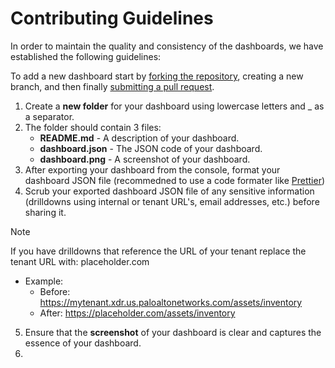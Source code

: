 # Contributing Guidelines

In order to maintain the quality and consistency of the dashboards, we have established the following guidelines:

To add a new dashboard start by [forking the repository](https://docs.github.com/en/pull-requests/collaborating-with-pull-requests/working-with-forks/fork-a-repo), creating a new branch, and then finally [submitting a pull request](https://docs.github.com/en/pull-requests/collaborating-with-pull-requests/proposing-changes-to-your-work-with-pull-requests).



1. Create a **new folder** for your dashboard using lowercase letters and _ as a separator.
2. The folder should contain 3 files: 
    - **README.md** - A description of your dashboard.
    - **dashboard.json** - The JSON code of your dashboard.
    - **dashboard.png** - A screenshot of your dashboard.
3. After exporting your dashboard from the console, format your dashboard JSON file (recommedned to use a code formater like [Prettier](https://prettier.io/))
4. Scrub your exported dashboard JSON file of any sensitive information (drilldowns using internal or tenant URL's, email addresses, etc.) before sharing it.
> [!NOTE]
> If you have drilldowns that reference the URL of your tenant replace the tenant URL with: placeholder.com
- Example:
    - Before: https://mytenant.xdr.us.paloaltonetworks.com/assets/inventory
    - After: https://placeholder.com/assets/inventory
5. Ensure that the **screenshot** of your dashboard is clear and captures the essence of your dashboard.
6.
